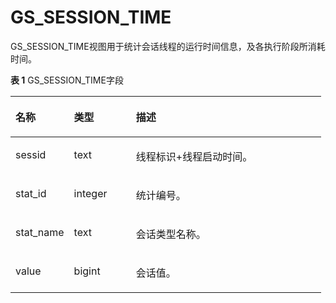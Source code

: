 # GS\_SESSION\_TIME<a name="ZH-CN_TOPIC_0242386037"></a>

GS\_SESSION\_TIME视图用于统计会话线程的运行时间信息，及各执行阶段所消耗时间。

**表 1**  GS\_SESSION\_TIME字段

<a name="zh-cn_topic_0237122510_zh-cn_topic_0059778463_tee94be7f1e9844499b8a7a29d048c03d"></a>
<table><thead align="left"><tr id="zh-cn_topic_0237122510_zh-cn_topic_0059778463_r66cb5f4118934b0c99c2321e24efc11a"><th class="cellrowborder" valign="top" width="18.85%" id="mcps1.2.4.1.1"><p id="zh-cn_topic_0237122510_zh-cn_topic_0059778463_a7a6c7612a3ed4171b29b69d8d1da803a"><a name="zh-cn_topic_0237122510_zh-cn_topic_0059778463_a7a6c7612a3ed4171b29b69d8d1da803a"></a><a name="zh-cn_topic_0237122510_zh-cn_topic_0059778463_a7a6c7612a3ed4171b29b69d8d1da803a"></a>名称</p>
</th>
<th class="cellrowborder" valign="top" width="19.99%" id="mcps1.2.4.1.2"><p id="zh-cn_topic_0237122510_zh-cn_topic_0059778463_a0261bf1b5dea41ac9fabea55774b0f0f"><a name="zh-cn_topic_0237122510_zh-cn_topic_0059778463_a0261bf1b5dea41ac9fabea55774b0f0f"></a><a name="zh-cn_topic_0237122510_zh-cn_topic_0059778463_a0261bf1b5dea41ac9fabea55774b0f0f"></a>类型</p>
</th>
<th class="cellrowborder" valign="top" width="61.160000000000004%" id="mcps1.2.4.1.3"><p id="zh-cn_topic_0237122510_zh-cn_topic_0059778463_a1333020991a64248bdfeb99fd5ca5e75"><a name="zh-cn_topic_0237122510_zh-cn_topic_0059778463_a1333020991a64248bdfeb99fd5ca5e75"></a><a name="zh-cn_topic_0237122510_zh-cn_topic_0059778463_a1333020991a64248bdfeb99fd5ca5e75"></a>描述</p>
</th>
</tr>
</thead>
<tbody><tr id="zh-cn_topic_0237122510_zh-cn_topic_0059778463_rd51611663081448fbbb5ef9165b406f8"><td class="cellrowborder" valign="top" width="18.85%" headers="mcps1.2.4.1.1 "><p id="zh-cn_topic_0237122510_zh-cn_topic_0059778463_a2f1a54e5c6444907a56ee3e11f11c280"><a name="zh-cn_topic_0237122510_zh-cn_topic_0059778463_a2f1a54e5c6444907a56ee3e11f11c280"></a><a name="zh-cn_topic_0237122510_zh-cn_topic_0059778463_a2f1a54e5c6444907a56ee3e11f11c280"></a>sessid</p>
</td>
<td class="cellrowborder" valign="top" width="19.99%" headers="mcps1.2.4.1.2 "><p id="zh-cn_topic_0237122510_zh-cn_topic_0059778463_a17bee04f6d27400aa18317c3695f5d9c"><a name="zh-cn_topic_0237122510_zh-cn_topic_0059778463_a17bee04f6d27400aa18317c3695f5d9c"></a><a name="zh-cn_topic_0237122510_zh-cn_topic_0059778463_a17bee04f6d27400aa18317c3695f5d9c"></a>text</p>
</td>
<td class="cellrowborder" valign="top" width="61.160000000000004%" headers="mcps1.2.4.1.3 "><p id="zh-cn_topic_0237122510_zh-cn_topic_0059778463_a4cc6d686a24d4630b7d4595d22153ecc"><a name="zh-cn_topic_0237122510_zh-cn_topic_0059778463_a4cc6d686a24d4630b7d4595d22153ecc"></a><a name="zh-cn_topic_0237122510_zh-cn_topic_0059778463_a4cc6d686a24d4630b7d4595d22153ecc"></a>线程标识+线程启动时间。</p>
</td>
</tr>
<tr id="zh-cn_topic_0237122510_zh-cn_topic_0059778463_r3208f9cf42f24d0bacb8463e49e5ae68"><td class="cellrowborder" valign="top" width="18.85%" headers="mcps1.2.4.1.1 "><p id="zh-cn_topic_0237122510_zh-cn_topic_0059778463_a337cfc8e3190485b88179b774576c539"><a name="zh-cn_topic_0237122510_zh-cn_topic_0059778463_a337cfc8e3190485b88179b774576c539"></a><a name="zh-cn_topic_0237122510_zh-cn_topic_0059778463_a337cfc8e3190485b88179b774576c539"></a>stat_id</p>
</td>
<td class="cellrowborder" valign="top" width="19.99%" headers="mcps1.2.4.1.2 "><p id="zh-cn_topic_0237122510_zh-cn_topic_0059778463_aa9d44edc3f2946f88f9eaca03e55a169"><a name="zh-cn_topic_0237122510_zh-cn_topic_0059778463_aa9d44edc3f2946f88f9eaca03e55a169"></a><a name="zh-cn_topic_0237122510_zh-cn_topic_0059778463_aa9d44edc3f2946f88f9eaca03e55a169"></a>integer</p>
</td>
<td class="cellrowborder" valign="top" width="61.160000000000004%" headers="mcps1.2.4.1.3 "><p id="zh-cn_topic_0237122510_zh-cn_topic_0059778463_aa1520f7e804e40b7b9b3fb49802ff745"><a name="zh-cn_topic_0237122510_zh-cn_topic_0059778463_aa1520f7e804e40b7b9b3fb49802ff745"></a><a name="zh-cn_topic_0237122510_zh-cn_topic_0059778463_aa1520f7e804e40b7b9b3fb49802ff745"></a>统计编号。</p>
</td>
</tr>
<tr id="zh-cn_topic_0237122510_zh-cn_topic_0059778463_red9feab42b7e4bf78807d95bb8dbcaf9"><td class="cellrowborder" valign="top" width="18.85%" headers="mcps1.2.4.1.1 "><p id="zh-cn_topic_0237122510_zh-cn_topic_0059778463_a9eed1a72dfca4fedb633edcb7f60f569"><a name="zh-cn_topic_0237122510_zh-cn_topic_0059778463_a9eed1a72dfca4fedb633edcb7f60f569"></a><a name="zh-cn_topic_0237122510_zh-cn_topic_0059778463_a9eed1a72dfca4fedb633edcb7f60f569"></a>stat_name</p>
</td>
<td class="cellrowborder" valign="top" width="19.99%" headers="mcps1.2.4.1.2 "><p id="zh-cn_topic_0237122510_zh-cn_topic_0059778463_ac318784fa1a346f0a5ed7ee8d2c0e64b"><a name="zh-cn_topic_0237122510_zh-cn_topic_0059778463_ac318784fa1a346f0a5ed7ee8d2c0e64b"></a><a name="zh-cn_topic_0237122510_zh-cn_topic_0059778463_ac318784fa1a346f0a5ed7ee8d2c0e64b"></a>text</p>
</td>
<td class="cellrowborder" valign="top" width="61.160000000000004%" headers="mcps1.2.4.1.3 "><p id="zh-cn_topic_0237122510_zh-cn_topic_0059778463_a5053274607aa4a9ba9bc296667d45157"><a name="zh-cn_topic_0237122510_zh-cn_topic_0059778463_a5053274607aa4a9ba9bc296667d45157"></a><a name="zh-cn_topic_0237122510_zh-cn_topic_0059778463_a5053274607aa4a9ba9bc296667d45157"></a>会话类型名称。</p>
</td>
</tr>
<tr id="zh-cn_topic_0237122510_zh-cn_topic_0059778463_rf08633040a794898a782067904b7e905"><td class="cellrowborder" valign="top" width="18.85%" headers="mcps1.2.4.1.1 "><p id="zh-cn_topic_0237122510_zh-cn_topic_0059778463_a29e424d32b47473c8fc587410dc593c2"><a name="zh-cn_topic_0237122510_zh-cn_topic_0059778463_a29e424d32b47473c8fc587410dc593c2"></a><a name="zh-cn_topic_0237122510_zh-cn_topic_0059778463_a29e424d32b47473c8fc587410dc593c2"></a>value</p>
</td>
<td class="cellrowborder" valign="top" width="19.99%" headers="mcps1.2.4.1.2 "><p id="zh-cn_topic_0237122510_zh-cn_topic_0059778463_a8f6a4faa6be940449a726178b1ebfb57"><a name="zh-cn_topic_0237122510_zh-cn_topic_0059778463_a8f6a4faa6be940449a726178b1ebfb57"></a><a name="zh-cn_topic_0237122510_zh-cn_topic_0059778463_a8f6a4faa6be940449a726178b1ebfb57"></a>bigint</p>
</td>
<td class="cellrowborder" valign="top" width="61.160000000000004%" headers="mcps1.2.4.1.3 "><p id="zh-cn_topic_0237122510_zh-cn_topic_0059778463_a99e89c7dc80946f59107b570c94bb41a"><a name="zh-cn_topic_0237122510_zh-cn_topic_0059778463_a99e89c7dc80946f59107b570c94bb41a"></a><a name="zh-cn_topic_0237122510_zh-cn_topic_0059778463_a99e89c7dc80946f59107b570c94bb41a"></a>会话值。</p>
</td>
</tr>
</tbody>
</table>

